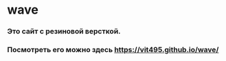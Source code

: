 # wave
### Это сайт с резиновой версткой.
 ### Посмотреть его можно здесь https://vit495.github.io/wave/
